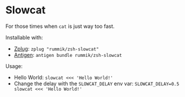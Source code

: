 # Slowcat
For those times when `cat` is just way too fast.

Installable with:
- [Zplug](https://github.com/zplug/zplug): `zplug "rummik/zsh-slowcat"`
- [Antigen](https://github.com/zsh-users/antigen): `antigen bundle rummik/zsh-slowcat`

Usage:
- Hello World: `slowcat <<< 'Hello World!'`
- Change the delay with the `SLOWCAT_DELAY` env var: `SLOWCAT_DELAY=0.5 slowcat <<< 'Hello World!'`


